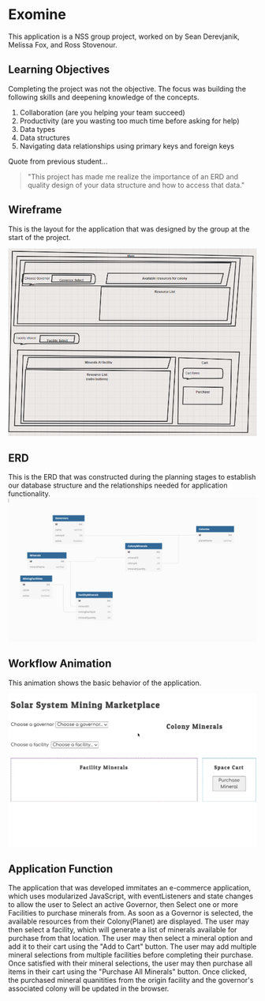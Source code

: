 # Exomine

This application is a NSS group project, worked on by Sean Derevjanik, Melissa Fox, and Ross Stovenour.

## Learning Objectives

Completing the project was not the objective. The focus was building the following skills and deepening knowledge of the concepts.

1. Collaboration (are you helping your team succeed)
1. Productivity (are you wasting too much time before asking for help)
1. Data types
1. Data structures
1. Navigating data relationships using primary keys and foreign keys

Quote from previous student...

> "This project has made me realize the importance of an ERD and quality design of your data structure and how to access that data."

## Wireframe

This is the layout for the application that was designed by the group at the start of the project.

![wireframe for project](./images/Exomine_WireFrame.PNG)


## ERD

This is the ERD that was constructed during the planning stages to establish our database structure and the relationships needed for application functionality.
![erd_for_project](./images/Exomine_ERD.PNG)

## Workflow Animation

This animation shows the basic behavior of the application.

![](./images/exomine.gif)

## Application Function

The application that was developed immitates an e-commerce application, which uses modularized JavaScript, with eventListeners and state changes to allow the user to Select an active Governor, then Select one or more Facilities to purchase minerals from. As soon as a Governor is selected, the available resources from their Colony(Planet) are displayed. The user may then select a facility, which will generate a list of minerals available for purchase from that location. The user may then select a mineral option and add it to their cart using the "Add to Cart" button. The user may add multiple mineral selections from multiple facilities before completing their purchase. Once satisfied with their mineral selections, the user may then purchase all items in their cart using the "Purchase All Minerals" button. Once clicked, the purchased mineral quanitities from the origin facility and the governor's associated colony will be updated in the browser.
